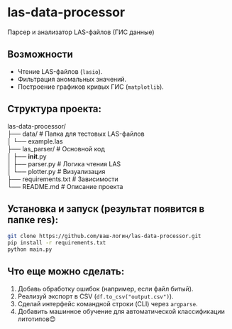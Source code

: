 # las-data-processor 
Парсер и анализатор LAS-файлов (ГИС данные)


## Возможности  
- Чтение LAS-файлов (`lasio`).  
- Фильтрация аномальных значений.  
- Построение графиков кривых ГИС (`matplotlib`).  


## Структура проекта:
las-data-processor/  
├── data/                  # Папка для тестовых LAS-файлов  
│   └── example.las  
├── las_parser/            # Основной код  
│   ├── __init__.py  
│   ├── parser.py          # Логика чтения LAS  
│   └── plotter.py         # Визуализация  
├── requirements.txt       # Зависимости  
└── README.md              # Описание проекта  

## Установка и запуск (результат появится в папке res):
```bash
git clone https://github.com/ваш-логин/las-data-processor.git
pip install -r requirements.txt
python main.py
```

## Что еще можно сделать:
1. Добавь обработку ошибок (например, если файл битый).  
2. Реализуй экспорт в CSV (`df.to_csv("output.csv")`).  
3. Сделай интерфейс командной строки (CLI) через `argparse`.  
4. Добавить машинное обучение для автоматической классификации литотипов😊  
